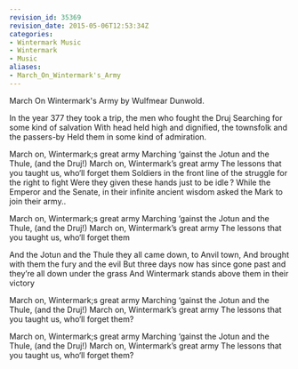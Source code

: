 ```yaml
---
revision_id: 35369
revision_date: 2015-05-06T12:53:34Z
categories:
- Wintermark Music
- Wintermark
- Music
aliases:
- March_On_Wintermark's_Army
---
```


March On Wintermark's Army by Wulfmear Dunwold.



In the year 377 they took a trip, the men who fought the Druj 
Searching for some kind of salvation 
With head held high and dignified, the townsfolk and the passers-by 
Held them in some kind of admiration. 
 
March on, Wintermark;s great army 
Marching ‘gainst the Jotun and the Thule, (and the Druj!) 
March on, Wintermark’s great army 
The lessons that you taught us, who‘ll forget them 
Soldiers in the front line of the struggle for the right to fight 
Were they given these hands just to be idle ? 
While the Emperor and the Senate, in their infinite ancient wisdom 
asked the Mark to join their army.. 
 
March on, Wintermark;s great army 
Marching ‘gainst the Jotun and the Thule, (and the Druj!) 
March on, Wintermark’s great army 
The lessons that you taught us, who‘ll forget them 
 
And the Jotun and the Thule they all came down, to Anvil town, 
And brought with them the fury and the evil 
But three days now has since gone past and they’re all down under the grass 
And Wintermark stands above them in their victory 
 
March on, Wintermark;s great army 
Marching ‘gainst the Jotun and the Thule, (and the Druj!) 
March on, Wintermark’s great army 
The lessons that you taught us, who‘ll forget them? 
 
March on, Wintermark;s great army 
Marching ‘gainst the Jotun and the Thule, (and the Druj!) 
March on, Wintermark’s great army 
The lessons that you taught us, who‘ll forget them? 





